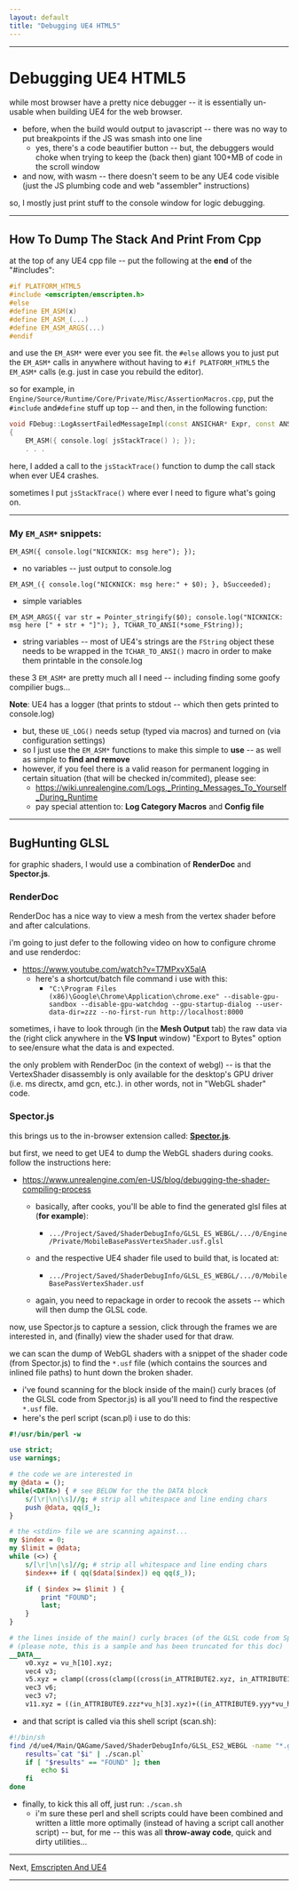 ```yaml
---
layout: default
title: "Debugging UE4 HTML5"
---
```


* * *
# Debugging UE4 HTML5

while most browser have a pretty nice debugger -- it is essentially un-usable when building UE4 for the web browser.

- before, when the build would output to javascript -- there was no way to put breakpoints if the JS was smash into one line
	- yes, there's a code beautifier button -- but, the debuggers would choke when trying to keep the (back then) giant 100+MB of code in the scroll window
- and now, with wasm -- there doesn't seem to be any UE4 code visible (just the JS plumbing code and web "assembler" instructions)

so, I mostly just print stuff to the console window for logic debugging.

* * *
## How To Dump The Stack And Print From Cpp

at the top of any UE4 cpp file -- put the following at the **end** of the "#includes":

```cpp
#if PLATFORM_HTML5
#include <emscripten/emscripten.h>
#else
#define EM_ASM(x)
#define EM_ASM_(...)
#define EM_ASM_ARGS(...)
#endif
```

and use the `EM_ASM*` were ever you see fit.  the `#else` allows you to just put the `EM_ASM*` calls in anywhere
without having to `#if PLATFORM_HTML5` the `EM_ASM*` calls (e.g. just in case you rebuild the editor).


so for example, in `Engine/Source/Runtime/Core/Private/Misc/AssertionMacros.cpp`,
put the	`#include` and`#define` stuff up top -- and then, in the following function:

```cpp
void FDebug::LogAssertFailedMessageImpl(const ANSICHAR* Expr, const ANSICHAR* File, int32 Line, const TCHAR* Fmt, ...)
{
	EM_ASM({ console.log( jsStackTrace() ); });
	. . .
```

here, I added a call to the `jsStackTrace()` function to dump the call stack when ever UE4 crashes.


sometimes I put `jsStackTrace()` where ever I need to figure what's going on.

* * *
### My `EM_ASM*` snippets:

`EM_ASM({ console.log("NICKNICK: msg here"); });`
- no variables -- just output to console.log

`EM_ASM_({ console.log("NICKNICK: msg here:" + $0); }, bSucceeded);`
- simple variables

`EM_ASM_ARGS({ var str = Pointer_stringify($0); console.log("NICKNICK: msg here [" + str + "]"); }, TCHAR_TO_ANSI(*some_FString));`
- string variables -- most of UE4's strings are the `FString` object
these needs to be wrapped in the `TCHAR_TO_ANSI()` macro in order to make them printable in the console.log

these 3 `EM_ASM*` are pretty much all I need -- including finding some goofy compilier bugs...

**Note**: UE4 has a logger (that prints to stdout -- which then gets printed to console.log)
- but, these `UE_LOG()` needs setup (typed via macros) and turned on (via configuration settings)
- so I just use the `EM_ASM*` functions to make this simple to **use** -- as well as simple to **find and remove**
- however, if you feel there is a valid reason for permanent logging in certain situation (that will be checked in/commited), please see:
	- <https://wiki.unrealengine.com/Logs,_Printing_Messages_To_Yourself_During_Runtime>
	- pay special attention to: **Log Category Macros** and **Config file**

* * *
## BugHunting GLSL

for graphic shaders, I would use a combination of **RenderDoc** and **Spector.js**.

### RenderDoc

RenderDoc has a nice way to view a mesh from the vertex shader before and after calculations.

i'm going to just defer to the following video on how to configure chrome and use renderdoc:
- <https://www.youtube.com/watch?v=T7MPxvX5alA>
	- here's a shortcut/batch file command i use with this:
		- `"C:\Program Files (x86)\Google\Chrome\Application\chrome.exe" --disable-gpu-sandbox --disable-gpu-watchdog --gpu-startup-dialog --user-data-dir=zzz --no-first-run http://localhost:8000`

sometimes, i have to look through (in the **Mesh Output** tab) the raw data via the
(right click anywhere in the **VS Input** window) "Export to Bytes" option to see/ensure what the data is and expected.

the only problem with RenderDoc (in the context of webgl) -- is that the VertexShader disassembly is only available
for the desktop's GPU driver (i.e. ms directx, amd gcn, etc.).  in other words, not in "WebGL shader" code.

### Spector.js

this brings us to the in-browser extension called: [**Spector.js**](http://spector.babylonjs.com).

but first, we need to get UE4 to dump the WebGL shaders during cooks. follow the instructions here:
- <https://www.unrealengine.com/en-US/blog/debugging-the-shader-compiling-process>
	- basically, after cooks, you'll be able to find the generated glsl files at (**for example**):
		- `.../Project/Saved/ShaderDebugInfo/GLSL_ES_WEBGL/.../0/Engine/Private/MobileBasePassVertexShader.usf.glsl`
	- and the respective UE4 shader file used to build that, is located at:
		- `.../Project/Saved/ShaderDebugInfo/GLSL_ES_WEBGL/.../0/MobileBasePassVertexShader.usf`

	- again, you need to repackage in order to recook the assets -- which will then dump the GLSL code.

now, use Spector.js to capture a session, click through the frames we are interested in,
and (finally) view the shader used for that draw.

we can scan the dump of WebGL shaders with a snippet of the shader code (from Spector.js) to find
the `*.usf` file (which contains the sources and inlined file paths) to hunt down the broken shader.
- i've found scanning for the block inside of the main() curly braces (of the GLSL code from Spector.js)
is all you'll need to find the respective `*.usf` file.
- here's the perl script (scan.pl) i use to do this:

```pl
#!/usr/bin/perl -w

use strict;
use warnings;

# the code we are interested in
my @data = ();
while(<DATA>) { # see BELOW for the the DATA block
	s/[\r|\n|\s]//g; # strip all whitespace and line ending chars
	push @data, qq($_);
}

# the <stdin> file we are scanning against...
my $index = 0;
my $limit = @data;
while (<>) {
	s/[\r|\n|\s]//g; # strip all whitespace and line ending chars
	$index++ if ( qq($data[$index]) eq qq($_));

	if ( $index >= $limit ) {
		print "FOUND";
		last;
	}
}

# the lines inside of the main() curly braces (of the GLSL code from Spector.js)
# (please note, this is a sample and has been truncated for this doc)
__DATA__
    v0.xyz = vu_h[10].xyz;
    vec4 v3;
    v5.xyz = clamp((cross(clamp((cross(in_ATTRIBUTE2.xyz, in_ATTRIBUTE1)*in_ATTRIBUTE2.www), vec3(0.000000e+00, 0.000000e+00, 0.000000e+00), vec3(1.000000e+00, 1.000000e+00, 1.000000e+00)), in_ATTRIBUTE2.xyz)*in_ATTRIBUTE2.www), vec3(0.000000e+00, 0.000000e+00, 0.000000e+00), vec3(1.000000e+00, 1.000000e+00, 1.000000e+00));
    vec3 v6;
    vec3 v7;
    v11.xyz = ((in_ATTRIBUTE9.zzz*vu_h[3].xyz)+((in_ATTRIBUTE9.yyy*vu_h[2].xyz)+(in_ATTRIBUTE9.xxx*vu_h[1].xyz)));
```

- and that script is called via this shell script (scan.sh):

```sh
#!/bin/sh
find /d/ue4/Main/QAGame/Saved/ShaderDebugInfo/GLSL_ES2_WEBGL -name "*.glsl" -print | while read i; do
	results=`cat "$i" | ./scan.pl`
	if [ "$results" == "FOUND" ]; then
		echo $i
	fi
done
```

- finally, to kick this all off, just run: `./scan.sh`
	 - i'm sure these perl and shell scripts could have been combined and written a little more optimally
	 (instead of having a script call another script) -- but, for me -- this was all **throw-away code**,
	 quick and dirty utilities...

* * *

Next, [Emscripten And UE4](README.2.emscripten.and.UE4.md)

* * *

